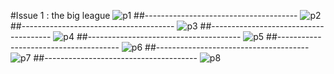 #Issue 1 : the big league
![p1](https://imgur.com/fKugPqA.jpg)
##--------------------------------------
![p2](https://imgur.com/hgTiFVV.jpg)
##--------------------------------------
![p3](https://imgur.com/TI0HtdK.jpg)
##--------------------------------------
![p4](https://imgur.com/kmp9fgb.jpg)
##--------------------------------------
![p5](https://imgur.com/TWW1vh7.jpg)
##--------------------------------------
![p6](https://imgur.com/sCG9J0u.jpg)
##--------------------------------------
![p7](https://imgur.com/djKz73r.jpg)
##--------------------------------------
![p8](https://imgur.com/dXDCvuC.jpg)